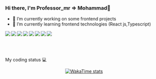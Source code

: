 ### Hi there, I'm Professor_mr => Mohammad👋

- 🔭 I’m currently working on some frontend projects
- 🌱 I’m currently learning frontend technologies (React js,Typescript)



<img align="left" src="https://img.shields.io/badge/adobe%20photoshop-%2331A8FF.svg?style=for-the-badge&logo=adobe%20photoshop&logoColor=white">
<img align="left" src="https://img.shields.io/badge/bootstrap-%238511FA.svg?style=for-the-badge&logo=bootstrap&logoColor=white">
<img align="left" src="https://img.shields.io/badge/jquery-%230769AD.svg?style=for-the-badge&logo=jquery&logoColor=white">
<img align="left" src="https://img.shields.io/badge/react-%2320232a.svg?style=for-the-badge&logo=react&logoColor=%2361DAFB">
<img align="left" src="https://img.shields.io/badge/tailwindcss-%2338B2AC.svg?style=for-the-badge&logo=tailwind-css&logoColor=white">
<img align="left" src="https://img.shields.io/badge/css3-%231572B6.svg?style=for-the-badge&logo=css3&logoColor=white">
<img align="left" src="https://img.shields.io/badge/html5-%23E34F26.svg?style=for-the-badge&logo=html5&logoColor=white">
<img align="left" src="https://img.shields.io/badge/javascript-%23323330.svg?style=for-the-badge&logo=javascript&logoColor=%23F7DF1E">

<br>
<br>
<br>
<br>

My coding status 💻

<div align="center">

[![WakaTime stats](https://github-readme-stats.vercel.app/api/wakatime?username=professor_mr\&layout=compact\&theme=monokai)](https://github-readme-stats.vercel.app/api/wakatime?username=professor_mr)

</div>
